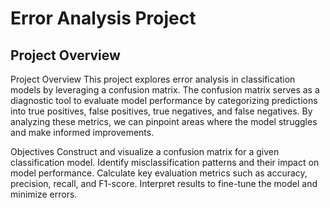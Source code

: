 # Error Analysis Project

## Project Overview

Project Overview
This project explores error analysis in classification models by leveraging a confusion matrix. The confusion matrix serves as a diagnostic tool to evaluate model performance by categorizing predictions into true positives, false positives, true negatives, and false negatives. By analyzing these metrics, we can pinpoint areas where the model struggles and make informed improvements.

Objectives
Construct and visualize a confusion matrix for a given classification model.
Identify misclassification patterns and their impact on model performance.
Calculate key evaluation metrics such as accuracy, precision, recall, and F1-score.
Interpret results to fine-tune the model and minimize errors.


